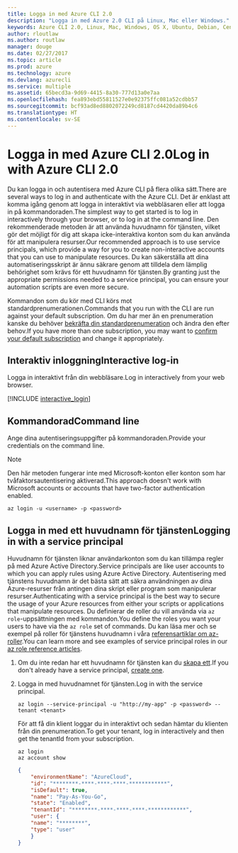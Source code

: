```yaml
---
title: Logga in med Azure CLI 2.0
description: "Logga in med Azure 2.0 CLI på Linux, Mac eller Windows."
keywords: Azure CLI 2.0, Linux, Mac, Windows, OS X, Ubuntu, Debian, CentOS, RHEL, SUSE, CoreOS, Docker, Windows, Python, PIP
author: rloutlaw
ms.author: routlaw
manager: douge
ms.date: 02/27/2017
ms.topic: article
ms.prod: azure
ms.technology: azure
ms.devlang: azurecli
ms.service: multiple
ms.assetid: 65becd3a-9d69-4415-8a30-777d13a0e7aa
ms.openlocfilehash: fea893ebd55811527e0e92375ffc081a52cdbb57
ms.sourcegitcommit: bcf93ad8ed8802072249cd8187cd4420da89b4c6
ms.translationtype: HT
ms.contentlocale: sv-SE
---
```

# <a name="log-in-with-azure-cli-20"></a><span data-ttu-id="1cfdc-104">Logga in med Azure CLI 2.0</span><span class="sxs-lookup"><span data-stu-id="1cfdc-104">Log in with Azure CLI 2.0</span></span>

<span data-ttu-id="1cfdc-105">Du kan logga in och autentisera med Azure CLI på flera olika sätt.</span><span class="sxs-lookup"><span data-stu-id="1cfdc-105">There are several ways to log in and authenticate with the Azure CLI.</span></span> <span data-ttu-id="1cfdc-106">Det är enklast att komma igång genom att logga in interaktivt via webbläsaren eller att logga in på kommandoraden.</span><span class="sxs-lookup"><span data-stu-id="1cfdc-106">The simplest way to get started is to log in interactively through your browser, or to log in at the command line.</span></span> <span data-ttu-id="1cfdc-107">Den rekommenderade metoden är att använda huvudnamn för tjänsten, vilket gör det möjligt för dig att skapa icke-interaktiva konton som du kan använda för att manipulera resurser.</span><span class="sxs-lookup"><span data-stu-id="1cfdc-107">Our recommended approach is to use service principals, which provide a way for you to create non-interactive accounts that you can use to manipulate resources.</span></span> <span data-ttu-id="1cfdc-108">Du kan säkerställa att dina automatiseringsskript är ännu säkrare genom att tilldela dem lämplig behörighet som krävs för ett huvudnamn för tjänsten.</span><span class="sxs-lookup"><span data-stu-id="1cfdc-108">By granting just the appropriate permissions needed to a service principal, you can ensure your automation scripts are even more secure.</span></span>

<span data-ttu-id="1cfdc-109">Kommandon som du kör med CLI körs mot standardprenumerationen.</span><span class="sxs-lookup"><span data-stu-id="1cfdc-109">Commands that you run with the CLI are run against your default subscription.</span></span>  <span data-ttu-id="1cfdc-110">Om du har mer än en prenumeration kanske du behöver [bekräfta din standardprenumeration](manage-azure-subscriptions-azure-cli.md) och ändra den efter behov.</span><span class="sxs-lookup"><span data-stu-id="1cfdc-110">If you have more than one subscription, you may want to [confirm your default subscription](manage-azure-subscriptions-azure-cli.md) and change it appropriately.</span></span>

## <a name="interactive-log-in"></a><span data-ttu-id="1cfdc-111">Interaktiv inloggning</span><span class="sxs-lookup"><span data-stu-id="1cfdc-111">Interactive log-in</span></span>

<span data-ttu-id="1cfdc-112">Logga in interaktivt från din webbläsare.</span><span class="sxs-lookup"><span data-stu-id="1cfdc-112">Log in interactively from your web browser.</span></span>

[!INCLUDE [interactive_login](includes/interactive-login.md)]

## <a name="command-line"></a><span data-ttu-id="1cfdc-113">Kommandorad</span><span class="sxs-lookup"><span data-stu-id="1cfdc-113">Command line</span></span>

<span data-ttu-id="1cfdc-114">Ange dina autentiseringsuppgifter på kommandoraden.</span><span class="sxs-lookup"><span data-stu-id="1cfdc-114">Provide your credentials on the command line.</span></span>

> [!Note]
> <span data-ttu-id="1cfdc-115">Den här metoden fungerar inte med Microsoft-konton eller konton som har tvåfaktorsautentisering aktiverad.</span><span class="sxs-lookup"><span data-stu-id="1cfdc-115">This approach doesn't work with Microsoft accounts or accounts that have two-factor authentication enabled.</span></span>

```azurecli
az login -u <username> -p <password>
```

## <a name="logging-in-with-a-service-principal"></a><span data-ttu-id="1cfdc-116">Logga in med ett huvudnamn för tjänsten</span><span class="sxs-lookup"><span data-stu-id="1cfdc-116">Logging in with a service principal</span></span>

<span data-ttu-id="1cfdc-117">Huvudnamn för tjänsten liknar användarkonton som du kan tillämpa regler på med Azure Active Directory.</span><span class="sxs-lookup"><span data-stu-id="1cfdc-117">Service principals are like user accounts to which you can apply rules using Azure Active Directory.</span></span>
<span data-ttu-id="1cfdc-118">Autentisering med tjänstens huvudnamn är det bästa sätt att säkra användningen av dina Azure-resurser från antingen dina skript eller program som manipulerar resurser.</span><span class="sxs-lookup"><span data-stu-id="1cfdc-118">Authenticating with a service principal is the best way to secure the usage of your Azure resources from either your scripts or applications that manipulate resources.</span></span>
<span data-ttu-id="1cfdc-119">Du definierar de roller du vill använda via `az role`-uppsättningen med kommandon.</span><span class="sxs-lookup"><span data-stu-id="1cfdc-119">You define the roles you want your users to have via the `az role` set of commands.</span></span>
<span data-ttu-id="1cfdc-120">Du kan läsa mer och se exempel på roller för tjänstens huvudnamn i våra [referensartiklar om az-roller](https://docs.microsoft.com/cli/azure/role.md).</span><span class="sxs-lookup"><span data-stu-id="1cfdc-120">You can learn more and see examples of service principal roles in our [az role reference articles](https://docs.microsoft.com/cli/azure/role.md).</span></span>

1. <span data-ttu-id="1cfdc-121">Om du inte redan har ett huvudnamn för tjänsten kan du [skapa ett](create-an-azure-service-principal-azure-cli.md).</span><span class="sxs-lookup"><span data-stu-id="1cfdc-121">If you don't already have a service principal, [create one](create-an-azure-service-principal-azure-cli.md).</span></span>

1. <span data-ttu-id="1cfdc-122">Logga in med huvudnamnet för tjänsten.</span><span class="sxs-lookup"><span data-stu-id="1cfdc-122">Log in with the service principal.</span></span>

   ```azurecli
   az login --service-principal -u "http://my-app" -p <password> --tenant <tenant>
   ```

   <span data-ttu-id="1cfdc-123">För att få din klient loggar du in interaktivt och sedan hämtar du klienten från din prenumeration.</span><span class="sxs-lookup"><span data-stu-id="1cfdc-123">To get your tenant, log in interactively and then get the tenantId from your subscription.</span></span>

   ```azurecli
   az login
   az account show
   ```

   ```json
   {
       "environmentName": "AzureCloud",
       "id": "********-****-****-****-************",
       "isDefault": true,
       "name": "Pay-As-You-Go",
       "state": "Enabled",
       "tenantId": "********-****-****-****-************",
       "user": {
       "name": "********",
       "type": "user"
       }
   }
   ```